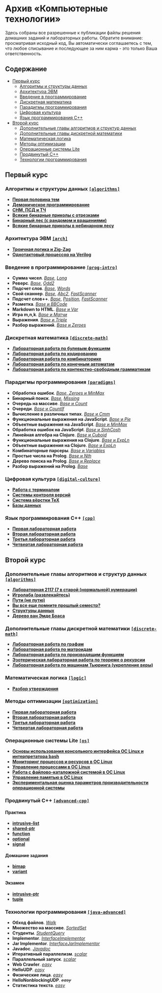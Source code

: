 # Архив «Компьютерные технологии»

Здесь собраны все разрешенные к публикации файлы решения домашних заданий и лабораторных работы. Обратите внимание: просматривая исходный код, Вы автоматически соглашаетесь с тем, что любое списывание и последующее за ним карма - это только Ваша ответственность.

## Содержание

* [Первый курс](#первый-курс)
  * [Алгоритмы и структуры данных](#алгоритмы-и-структуры-данных-algorithms)
  * [Архитектура ЭВМ](#архитектура-эвм-arch)
  * [Введение в программирование](#введение-в-программирование-prog-intro)
  * [Дискретная математика](#дискретная-математика-discrete-math)
  * [Парадигмы программирования](#парадигмы-программирования-paradigms)
  * [Цифровая культура](#цифровая-культура-digital-culture)
  * [Язык программирования C++](#язык-программирования-c-cpp)
* [Второй курс](#второй-курс)
  * [Дополнительные главы алгоритмов и структур данных](#дополнительные-главы-алгоритмов-и-структур-данных-algorithms)
  * [Дополнительные главы дискретной математики](#дополнительные-главы-дискретной-математики-discrete-math)
  * [Математическая логика](#математическая-логика-logic)
  * [Методы оптимизации](#методы-оптимизации-optimization)
  * [Операционные системы Lite](#операционные-системы-lite-os)
  * [Продвинутый C++](#продвинутый-c-advanced-cpp)
  * [Технологии программирования](#технологии-программирования-java-advanced)

## Первый курс

### Алгоритмы и структуры данных [`[algorithms]`](algorithms/)

* [**Первая половина тем**](algorithms/half/)
* [**Демоническое программирование**](algorithms/dp/)
* [**СНМ, ПСД и ТЧ**](algorithms/dsu-nt/)
* [**Всякие бинарные приколы с отрезками**](algorithms/segment/)
* [**Бинарный лес (с рандомом и вращениями)**](algorithms/trees/)
* [**Всякие бинарные приколы в небинарном лесу**](algorithms/lca-centroid/)

### Архитектура ЭВМ [`[arch]`](arch/)

* [**Троичная логика и Zig-Zag**](arch/zigzag-ternary/)
* [**Однотактовый процессор на Verilog**](arch/mips-cpu/)

### Введение в программирование [`[prog-intro]`](prog-intro/)

* **Сумма чисел**. [*Base*](prog-intro/Sum.java), [*Long*](prog-intro/SumLong.java)
* **Реверс**. [*Base*](prog-intro/Reverse.java), [*Odd2*](prog-intro/ReverseOdd2.java)
* **Подсчет слов**. [*Base*](prog-intro/WordStatInput.java), [*Words*](prog-intro/WordStatWords.java)
* **Свой сканнер**. [*Base*](prog-intro/Reverse.java), [*Abc2*](prog-intro/ReverseAbc2.java), [*FastScanner*](prog-intro/FastScanner.java)
* **Подсчет слов++**. [*Base*](prog-intro/Wspp.java), [*Position*](prog-intro/WsppPosition.java), [*FastScanner*](prog-intro/FastScanner.java)
* **Разметка**. [*Base* и *BBCode*](prog-intro/markup/)
* **Markdown to HTML**. [*Base* и *Var*](prog-intro/md2html/)
* **Игра m,n,k**. [*Base* и *Матчи*](prog-intro/game/)
* **Выражения**. [*Base* и *Triple*](prog-intro/expression/)
* **Разбор выражений**. [*Base* и *Zeroes*](prog-intro/expression/)

### Дискретная математика [`[discrete-math]`](discrete-math/)

* [**Лабораторная работа по булевым функциям**](discrete-math/boolean/)
* [**Лабораторная работа по кодированию**](discrete-math/encoding/)
* [**Лабораторная работа по комбинаторике**](discrete-math/combinatorics/)
* [**Лабораторная работа по конечным автоматам**](discrete-math/automata/)
* [**Лабораторная работа по контекстно-свободным грамматикам**](discrete-math/context-free/)

### Парадигмы программирования [`[paradigms]`](paradigms/)

* **Обработка ошибок**. [*Base*, *Zeroes* и *MinMax*](paradigms/java/expression/)
* **Бинарный поиск**. [*Base*](paradigms/java/search/BinarySearch.java), [*Missing*](paradigms/java/search/BinarySearchMissing.java)
* **Очередь на массиве**. [*Base* и *Count*](paradigms/java/queue/)
* **Очереди**. [*Base* и *CountIf*](paradigms/java/queue/)
* **Вычисление в различных типах**. [*Base* и *Cmm*](paradigms/java/expression/generic/)
* **Функциональные выражения на JavaScript**. [*Base* и *Pie*](paradigms/javascript/functionalExpression.js)
* **Объектные выражения на JavaScript**. [*Base* и *MinMax*](paradigms/javascript/objectExpression.js)
* **Обработка ошибок на JavaScript**. [*Base* и *SinhCosh*](paradigms/javascript/objectExpression.js)
* **Линейная алгебра на Clojure**. [*Base* и *Cuboid*](paradigms/clojure/linear.clj)
* **Функциональные выражения на Clojure**. [*Base* и *ExpLn*](paradigms/clojure/expression.clj)
* **Объектные выражения на Clojure**. [*Base* и *ExpLn*](paradigms/clojure/expression.clj)
* **Комбинаторные парсеры**. [*Base* и *Variables*](paradigms/clojure/expression.clj)
* **Простые числа на Prolog**. [*Base* и *Nth*](paradigms/prolog/primes.pl)
* **Дерево поиска на Prolog**. [*Base* и *Replace*](paradigms/prolog/tree-map.pl)
* **Разбор выражений на Prolog**. [*Base*](paradigms/prolog/expression.pl)

### Цифровая культура [`[digital-culture]`](digital-culture/)

* [**Работа с терминалом**](digital-culture/bash/)
* [**Системы контроля версий**](digital-culture/git/)
* [**Система вёрстки TeX**](digital-culture/latex/)
* [**Базы данных**](digital-culture/dbms/)

### Язык программирования C++ [`[cpp]`](cpp/)

* [**Первая лабораторная работа**](cpp/1/)
* [**Вторая лабораторная работа**](cpp/2/)
* [**Третья лабораторная работа**](cpp/3/)
* [**Четвертая лабораторная работа**](cpp/4/)

## Второй курс

### Дополнительные главы алгоритмов и структур данных [`[algorithms]`](algorithms/)

* [**Лабораторная 2117 (7 в старой (нормальной) нумерации)**](algorithms/graphs/)
* [**Игролаба (развлекайтесь)**](algorithms/games/)
* [**Пути (не путю)**](algorithms/paths/)
* [**Вы все еще помните прошлый семестр?**](algorithms/streams/)
* [**Структуры данных**](algorithms/strings/)
* [**Дерево ван Эмде Боаса**](algorithms/veb/)

### Дополнительные главы дискретной математики [`[discrete-math]`](discrete-math/)

* [**Лабораторная работа по графам**](discrete-math/graphs/)
* [**Лабораторная работа по матроидам**](discrete-math/matroids/)
* [**Лабораторная работа по производящим функциям**](discrete-math/genfunction/)
* [**Эзотерическая лабораторная работа по теореме о рекурсии**](discrete-math/quine/)
* [**Лабораторная работа по машинам Тьюринга (укрепление веры)**](discrete-math/turing/)

### Математическая логика [`[logic]`](logic/)

* [**Разбор утверждения**](logic/A/)

### Методы оптимизации [`[optimization]`](https://github.com/trio-at-optimization)

* [**Первая лабораторная работа**](https://github.com/trio-at-optimization/LAB1)
* [**Вторая лабораторная работа**](https://github.com/trio-at-optimization/LAB2)
* [**Третья лабораторная работа**](https://github.com/trio-at-optimization/LAB3)
* [**Четвертая лабораторная работа**](https://github.com/trio-at-optimization/LAB4)

### Операционные системы Lite [`[os]`](os/)

* [**Основы использования консольного интерфейса ОС Linux и интерпретатора bash**](os/basics/)
* [**Мониторинг процессов и ресурсов в ОС Linux**](os/monitoring/)
* [**Управление процессами в ОС Linux**](os/control/)
* [**Работа с файлово-каталожной системой в ОС Linux**](os/catalog/)
* [**Управление памятью в ОС Linux**](os/memory/)
* [**Экспериментальная оценка параметров производительности операционной системы**](os/performance/)

### Продвинутый C++ [`[advanced-cpp]`](advanced-cpp/)

#### Практика

* [**intrusive-list**](advanced-cpp/intrusive-list/)
* [**shared-ptr**](advanced-cpp/shared-ptr/)
* [**function**](advanced-cpp/function/)
* [**optional**](advanced-cpp/optional/)
* [**signal**](advanced-cpp/signal/)

#### Домашние задания

* [**bimap**](advanced-cpp/bimap/)
* [**variant**](advanced-cpp/variant/)

#### Экзамен

* [**intrusive-ptr**](advanced-cpp/intrusive-ptr/)
* [**tuple**](advanced-cpp/tuple/)

### Технологии программирования [`[java-advanced]`](java-advanced/)

* **Обход файлов**. [*Walk*](java-advanced/java-solutions/info/kgeorgiy/ja/bakturin/walk/)
* **Множество на массиве**. [*SortedSet*](java-advanced/java-solutions/info/kgeorgiy/ja/bakturin/arrayset/)
* **Студенты**. [*StudentQuery*](java-advanced/java-solutions/info/kgeorgiy/ja/bakturin/student)
* **Implementor**. [*InterfaceImplementor*](java-advanced/java-solutions/info/kgeorgiy/ja/bakturin/implementor)
* **Jar Implementor**. [*InterfaceJarImplementor*](java-advanced/java-solutions/info/kgeorgiy/ja/bakturin/implementor)
* **Javadoc**. [*Javadoc*](java-advanced/java-solutions/info/kgeorgiy/ja/bakturin/implementor)
* **Итеративный параллелизм**. [*scalar*](java-advanced/java-solutions/info/kgeorgiy/ja/bakturin/concurrent)
* **Параллельный запуск**. [*scalar*](java-advanced/java-solutions/info/kgeorgiy/ja/bakturin/concurrent)
* **Web Crawler**. [*easy*](java-advanced/java-solutions/info/kgeorgiy/ja/bakturin/crawler)
* **HelloUDP**. [*easy*](java-advanced/java-solutions/info/kgeorgiy/ja/bakturin/hello)
* **Физические лица**. [*easy*](java-advanced/java-solutions/info/kgeorgiy/ja/bakturin/bank)
* **HelloNonblockingUDP**. ~~*easy*~~
* **Статистика текста**. [*easy*](java-advanced/java-solutions/info/kgeorgiy/ja/bakturin/i18n)
